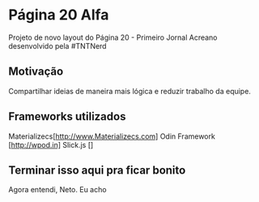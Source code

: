 # Página 20 Alfa #

Projeto de novo layout do Página 20 - Primeiro Jornal Acreano desenvolvido pela #TNTNerd

## Motivação ##

Compartilhar ideias de maneira mais lógica e reduzir trabalho da equipe.

## Frameworks utilizados ##

Materializecs[http://www.Materializecs.com]
Odin Framework [http://wpod.in]
Slick.js []

## Terminar isso aqui pra ficar bonito ##

Agora entendi, Neto.
Eu acho
